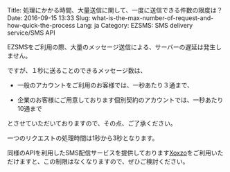 Title: 処理にかかる時間、大量送信に関して、一度に送信できる件数の限度は？
Date: 2016-09-15 13:33
Slug: what-is-the-max-number-of-request-and-how-quick-the-process
Lang: ja
Category: EZSMS: SMS delivery service/SMS API

EZSMSをご利用の際、大量のメッセージ送信による、サーバーの遅延は発生しません。

ですが、１秒に送ることのできるメッセージ数は、

* 一般のアカウントをご利用のお客様では、一秒あたり３通まで、

* 企業のお客様にご用意しております個別契約のアカウントでは、一秒あたり10通まで

とさせていただいておりますので、その点、ご了承ください。

一つのリクエストの処理時間は1秒から3秒となります。

同様のAPIを利用したSMS配信サービスを提供しております[Xoxzo](https://www.xoxzo.com/ja/)をご利用いただけますと、この制限はなくなりますので、ぜひご検討ください。